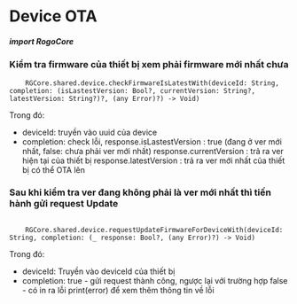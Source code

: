 # Device OTA

##### import RogoCore

### Kiểm tra firmware của thiết bị xem phải firmware mới nhất chưa
```
    RGCore.shared.device.checkFirmwareIsLatestWith(deviceId: String, completion: (isLastestVersion: Bool?, currentVersion: String?, latestVersion: String?)?, (any Error)?) -> Void)
```
 Trong đó: 
 - deviceId: truyền vào uuid của device
 - completion: check lỗi, response.isLastestVersion : true (đang ở ver mới nhất, false: chưa phải ver mới nhất)
response.currentVersion : trả ra ver hiện tại của thiết bị
response.latestVersion : trả ra ver mới nhất của thiết bị có thể OTA lên

### Sau khi kiểm tra ver đang không phải là ver mới nhất thì tiến hành gửi request Update
```
                                        
    RGCore.shared.device.requestUpdateFirmwareForDeviceWith(deviceId: String, completion: (_ response: Bool?, (any Error)?) -> Void)
```

Trong đó:
- deviceId: Truyền vào deviceId của thiết bị
- completion: true - gửi request thành công, ngược lại với trường hợp false - có in ra lỗi print(error) để xem thêm thông tin về lỗi
